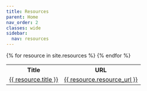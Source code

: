 ```yaml
---
title: Resources
parent: Home
nav_order: 2
classes: wide
sidebar:
  nav: resources
---
```


<table>
  <tr>
    <th>Title</th>
    <th>URL</th>
  </tr>
{% for resource in site.resources %}
  <tr>
    <td><a href="{{ resource.url | relative_url }}">{{ resource.title }}</a></td>
    <td><a href="{{ resource.resource_url }}">{{ resource.resource_url }}</a></td>
  </tr>
{% endfor %}
</table>
